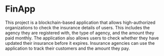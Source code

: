 # FinApp
This project is a blockchain-based application that allows high-authorized organizations to check the insurance details of users. This includes the agency they are registered with, the type of agency, and the amount they paid monthly. The application also allows users to check whether they have updated their insurance before it expires. Insurance agencies can use the application to track their customers and the amount they pay.
